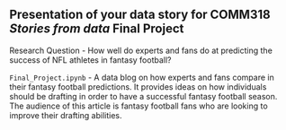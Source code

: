 ## Presentation of your data story for COMM318 _Stories from data_ Final Project


Research Question - How well do experts and fans do at predicting the success of NFL athletes in fantasy football?

`Final_Project.ipynb` - A data blog on how experts and fans compare in their fantasy football predictions. It provides ideas on how individuals should be drafting in order to have a successful fantasy football season. The audience of this article is fantasy football fans who are looking to improve their drafting abilities.




